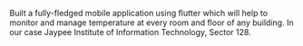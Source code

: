 Built a fully-fledged mobile application using flutter which will help to monitor and manage temperature at every room and floor of any building. In our case Jaypee Institute of Information Technology, Sector 128.
